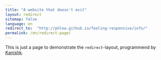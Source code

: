 ```yaml
---
title: "A website that doesn't exit"
layout: redirect
sitemap: false
language: en
redirect_to:  "http://phlow.github.io/feeling-responsive/info/"
permalink: /en/redirect-page/
---
```

This is just a page to demonstrate the `redirect`-layout, programmend by [Kanishk](http://codingtips.kanishkkunal.in/about/).